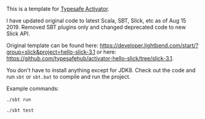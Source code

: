 This is a template for [Typesafe Activator](http://typesafe.com/platform/getstarted).

I have updated original code to latest Scala, SBT, Slick, etc as of Aug 15 2019. Removed SBT plugins only and changed deprecated code to new Slick API.

Original template can be found here: https://developer.lightbend.com/start/?group=slick&project=hello-slick-3.1 or here:
https://github.com/typesafehub/activator-hello-slick/tree/slick-3.1.

You don't have to install anything except for JDK8. Check out the code and run `sbt` or `sbt.bat` to compile and run the project.

Example commands:

`./sbt run`

`./sbt test`

